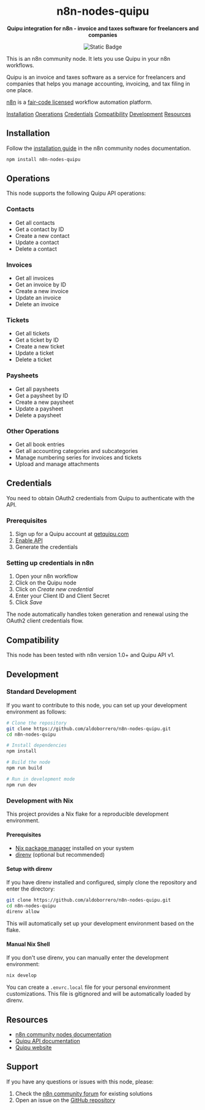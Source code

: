 <div align="center">

# n8n-nodes-quipu

**Quipu integration for n8n - invoice and taxes software for freelancers and
companies**

<p>
<img alt="Static Badge" src="https://img.shields.io/badge/Status-experimental-orange" />
</p>

</div>

This is an n8n community node. It lets you use Quipu in your n8n workflows.

Quipu is an invoice and taxes software as a service for freelancers and
companies that helps you manage accounting, invoicing, and tax filing in one
place.

[n8n](https://n8n.io/) is a
[fair-code licensed](https://docs.n8n.io/reference/license/) workflow automation
platform.

[Installation](#installation) [Operations](#operations)
[Credentials](#credentials) [Compatibility](#compatibility)
[Development](#development) [Resources](#resources)

## Installation

Follow the
[installation guide](https://docs.n8n.io/integrations/community-nodes/installation/)
in the n8n community nodes documentation.

```bash
npm install n8n-nodes-quipu
```

## Operations

This node supports the following Quipu API operations:

### Contacts

- Get all contacts
- Get a contact by ID
- Create a new contact
- Update a contact
- Delete a contact

### Invoices

- Get all invoices
- Get an invoice by ID
- Create a new invoice
- Update an invoice
- Delete an invoice

### Tickets

- Get all tickets
- Get a ticket by ID
- Create a new ticket
- Update a ticket
- Delete a ticket

### Paysheets

- Get all paysheets
- Get a paysheet by ID
- Create a new paysheet
- Update a paysheet
- Delete a paysheet

### Other Operations

- Get all book entries
- Get all accounting categories and subcategories
- Manage numbering series for invoices and tickets
- Upload and manage attachments

## Credentials

You need to obtain OAuth2 credentials from Quipu to authenticate with the API.

### Prerequisites

1. Sign up for a Quipu account at [getquipu.com](https://getquipu.com/)
2. [Enable API](https://getquipu.com/d/aldoborrero/integrations)
3. Generate the credentials

### Setting up credentials in n8n

1. Open your n8n workflow
2. Click on the Quipu node
3. Click on _Create new credential_
4. Enter your Client ID and Client Secret
5. Click _Save_

The node automatically handles token generation and renewal using the OAuth2
client credentials flow.

## Compatibility

This node has been tested with n8n version 1.0+ and Quipu API v1.

## Development

### Standard Development

If you want to contribute to this node, you can set up your development
environment as follows:

```bash
# Clone the repository
git clone https://github.com/aldoborrero/n8n-nodes-quipu.git
cd n8n-nodes-quipu

# Install dependencies
npm install

# Build the node
npm run build

# Run in development mode
npm run dev
```

### Development with Nix

This project provides a Nix flake for a reproducible development environment.

#### Prerequisites

- [Nix package manager](https://nixos.org/download.html) installed on your
  system
- [direnv](https://direnv.net/) (optional but recommended)

#### Setup with direnv

If you have direnv installed and configured, simply clone the repository and
enter the directory:

```bash
git clone https://github.com/aldoborrero/n8n-nodes-quipu.git
cd n8n-nodes-quipu
direnv allow
```

This will automatically set up your development environment based on the flake.

#### Manual Nix Shell

If you don't use direnv, you can manually enter the development environment:

```bash
nix develop
```

You can create a `.envrc.local` file for your personal environment
customizations. This file is gitignored and will be automatically loaded by
direnv.

## Resources

- [n8n community nodes documentation](https://docs.n8n.io/integrations/community-nodes/)
- [Quipu API documentation](https://getquipu.com/en/integrations)
- [Quipu website](https://getquipu.com/)

## Support

If you have any questions or issues with this node, please:

1. Check the [n8n community forum](https://community.n8n.io/) for existing
   solutions
2. Open an issue on the
   [GitHub repository](https://github.com/aldoborrero/n8n-nodes-quipu)
